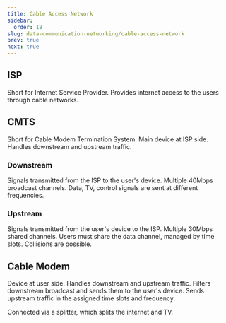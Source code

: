 ```yaml
---
title: Cable Access Network
sidebar:
  order: 18
slug: data-communication-networking/cable-access-network
prev: true
next: true
---
```


## ISP

Short for Internet Service Provider. Provides internet access to the users through cable networks.

## CMTS

Short for Cable Modem Termination System. Main device at ISP side. Handles downstream and upstream traffic.

### Downstream

Signals transmitted from the ISP to the user's device. Multiple 40Mbps broadcast channels. Data, TV, control signals are sent at different frequencies.

### Upstream

Signals transmitted from the user's device to the ISP. Multiple 30Mbps shared channels. Users must share the data channel, managed by time slots. Collisions are possible.

## Cable Modem

Device at user side. Handles downstream and upstream traffic. Filters downstream broadcast and sends them to the user's device. Sends upstream traffic in the assigned time slots and frequency.

Connected via a splitter, which splits the internet and TV.
